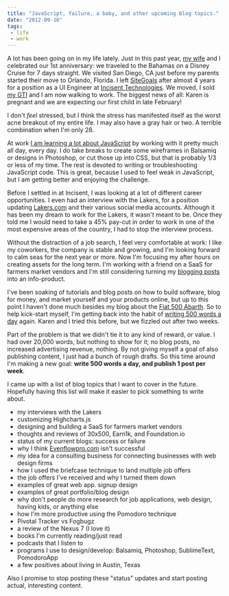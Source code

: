 ```yaml
---
title: "JavaScript, failure, a baby, and other upcoming blog topics."
date: "2012-09-16"
tags:
 - life
 - work
---
```


A lot has been going on in my life lately. Just in this past year, [my wife](http://goofycancook.com) and I celebrated our 1st anniversary: we traveled to the Bahamas on a Disney Cruise for 7 days straight. We visited San Diego, CA just before my parents started their move to Orlando, Florida. I left [SiteGoals](http://blog.sitegoals.com) after almost 4 years for a position as a UI Engineer at [Incisent Technologies](http://incisent.com). We moved, I sold [my GTI](http://simpixelated.com/vw-gti/ "VW GTI") and I am now walking to work. The biggest news of all: Karen is pregnant and we are expecting our first child in late February!

I don't _feel_ stressed, but I think the stress has manifested itself as the worst acne breakout of my entire life. I may also have a gray hair or two. A terrible combination when I'm only 28.

At work [I am learning a lot about JavaScript](http://simpixelated.com/learning-object-oriented-javascript/ "Learning Object Oriented Javascript") by working with it pretty much all day, every day. I do take breaks to create some wireframes in Balsamiq or designs in Photoshop, or cut those up into CSS, but that is probably 1/3 or less of my time. The rest is devoted to writing or troubleshooting JavaScript code. This is great, because I used to feel weak in JavaScript, but I am getting better and enjoying the challenge.

Before I settled in at Incisent, I was looking at a lot of different career opportunities. I even had an interview with the Lakers, for a position updating [Lakers.com](http://lakers.com) and their various social media accounts. Although it has been my dream to work for the Lakers, it wasn't meant to be. Once they told me I would need to take a 45% pay-cut in order to work in one of the most expensive areas of the country, I had to stop the interview process.

Without the distraction of a job search, I feel very comfortable at work: I like my coworkers, the company is stable and growing, and I'm looking forward to calm seas for the next year or more. Now I'm focusing my after hours on creating assets for the long term. I'm working with a friend on a SaaS for farmers market vendors and I'm still considering turning my [blogging posts](http://simpixelated.com/introduction-to-blogging-choosing-the-right-keywords/ "Introduction to Blogging: Choosing the Right Keywords") into an info-product.

I've been soaking of tutorials and blog posts on how to build software, blog for money, and market yourself and your products online, but up to this point I haven't done much besides my blog about the [Fiat 500 Abarth](http://www.fiat500abarth.us). So to help kick-start myself, I'm getting back into the habit of [writing 500 words a day](http://simpixelated.com/500-words-a-day/ "500 Words a Day") again. Karen and I tried this before, but we fizzled out after two weeks.

Part of the problem is that we didn't tie it to any kind of reward, or value. I had over 20,000 words, but nothing to show for it; no blog posts, no increased advertising revenue, nothing. By not giving myself a goal of also publishing content, I just had a bunch of rough drafts. So this time around I'm making a new goal: **write 500 words a day, and publish 1 post per week**.

I came up with a list of blog topics that I want to cover in the future. Hopefully having this list will make it easier to pick something to write about.

- my interviews with the Lakers
- customizing Highcharts.js
- designing and building a SaaS for farmers market vendors
- thoughts and reviews of 30x500, Earn1k, and Foundation.io
- status of my current blogs: success or failure
- why I think [Evenflowpro.com](http://evenflowpro.com) isn't successful
- my idea for a consulting business for connecting businesses with web design firms
- how I used the briefcase technique to land multiple job offers
- the job offers I've received and why I turned them down
- examples of great web app. signup design
- examples of great portfolio/blog design
- why don't people do more research for job applications, web design, having kids, or anything else
- how I'm more productive using the Pomodoro technique
- Pivotal Tracker vs Fogbugz
- a review of the Nexus 7 (I love it)
- books I'm currently reading/just read
- podcasts that I listen to
- programs I use to design/develop: Balsamiq, Photoshop, SublimeText, PomodoroApp
- a few positives about living in Austin, Texas

Also I promise to stop posting these "status" updates and start posting actual, interesting content.
